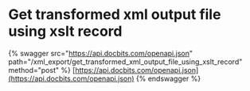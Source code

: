 # Get transformed xml output file using xslt record

{% swagger src="https://api.docbits.com/openapi.json" path="/xml_export/get_transformed_xml_output_file_using_xslt_record" method="post" %}
[https://api.docbits.com/openapi.json](https://api.docbits.com/openapi.json)
{% endswagger %}
